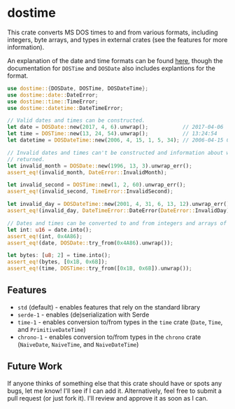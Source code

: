 # dostime

This crate converts MS DOS times to and from various formats, including integers, byte arrays, and
types in external crates (see the features for more information).

An explanation of the date and time formats can be found
[here](https://learn.microsoft.com/en-us/windows/win32/api/winbase/nf-winbase-dosdatetimetofiletime),
though the documentation for `DOSTime` and `DOSDate` also includes explantions for the format.

```rust
use dostime::{DOSDate, DOSTime, DOSDateTime};
use dostime::date::DateError;
use dostime::time::TimeError;
use dostime::datetime::DateTimeError;

// Valid dates and times can be constructed.
let date = DOSDate::new(2017, 4, 6).unwrap();           // 2017-04-06
let time = DOSTime::new(13, 24, 54).unwrap();           // 13:24:54
let datetime = DOSDateTime::new(2006, 4, 15, 1, 5, 34); // 2006-04-15 01:05:34

// Invalid dates and times can't be constructed and information about what is invalid is
// returned.
let invalid_month = DOSDate::new(1996, 13, 3).unwrap_err();
assert_eq!(invalid_month, DateError::InvalidMonth);

let invalid_second = DOSTime::new(1, 2, 60).unwrap_err();
assert_eq!(invalid_second, TimeError::InvalidSecond);

let invalid_day = DOSDateTime::new(2001, 4, 31, 6, 13, 12).unwrap_err();
assert_eq!(invalid_day, DateTimeError::DateError(DateError::InvalidDay));

// Dates and times can be converted to and from integers and arrays of bytes.
let int: u16 = date.into();
assert_eq!(int, 0x4A86);
assert_eq!(date, DOSDate::try_from(0x4A86).unwrap());

let bytes: [u8; 2] = time.into();
assert_eq!(bytes, [0x1B, 0x6B]);
assert_eq!(time, DOSTime::try_from([0x1B, 0x6B]).unwrap());
```

## Features

- `std` (default) - enables features that rely on the standard library
- `serde-1` - enables (de)serialization with Serde
- `time-1` - enables conversion to/from types in the `time` crate (`Date`, `Time`, and
`PrimitiveDateTime`)
- `chrono-1` - enables conversion to/from types in the `chrono` crate (`NaiveDate`, `NaiveTime`, and
`NaiveDateTime`)

## Future Work

If anyone thinks of something else that this crate should have or spots any bugs, let me know! I'll
see if I can add it. Alternatively, feel free to submit a pull request (or just fork it). I'll
review and approve it as soon as I can.
